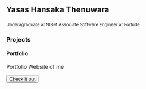 <head>
<link rel="stylesheet" href="https://cdn.jsdelivr.net/npm/bootstrap@4.0.0/dist/css/bootstrap.min.css" integrity="sha384-Gn5384xqQ1aoWXA+058RXPxPg6fy4IWvTNh0E263XmFcJlSAwiGgFAW/dAiS6JXm" crossorigin="anonymous">
</head>
  <div class="container p-3">
    <div>
      <h2 class="mb-0">Yasas Hansaka Thenuwara</h2>
      <div class="d-flex flex-column">
        <small class="text-muted small">Underagraduate at NIBM</small>
        <small class="text-muted small">Associate Software Engineer at Fortude</small>
      </div>
    </div>
    <div class="mt-5 row">
      <h3 class="mb-4 col-12">Projects</h3>
      <div class="col-12 col-md-4 col-md-4">
        <div class="border-2 border p-1 rounded">
          <h4>Portfolio</h4>
          <p>Portfolio Website of me</p>
          <div class="d-flex justify-content-end">
            <button class="btn btn-light shadow-5 rounded-pill">
              <a href="https://yasas-hansaka-thenuwara.github.io/portfolio/" target="_blank">
                Check it out
              </a>
            </button>
          </div>
        </div>
      </div>
    </div>
  </div>

